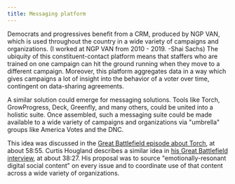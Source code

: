 ```yaml
---
title: Messaging platform
---
```


Democrats and progressives benefit from a CRM, produced by NGP VAN, which is used throughout the country in a wide variety of campaigns and organizations. (I worked at NGP VAN from 2010 - 2019. -Shai Sachs) The ubiquity of this constituent-contact platform means that staffers who are trained on one campaign can hit the ground running when they move to a different campaign. Moreover, this platform aggregates data in a way which gives campaigns a lot of insight into the behavior of a voter over time, contingent on data-sharing agreements.

A similar solution could emerge for messaging solutions. Tools like Torch, GrowProgress, Deck, Greenfly, and many others, could be united into a holistic suite. Once assembled, such a messaging suite could be made available to a wide variety of campaigns and organizations via "umbrella" groups like America Votes and the DNC.

This idea was discussed in the [Great Battlefield episode about Torch](https://www.resistancedashboard.com/node/628), at about 58:55. Curtis Hougland describes a similar idea in [his Great Battlefield interview](https://www.resistancedashboard.com/node/617), at about 38:27. His proposal was to source "emotionally-resonant digital social content" on every issue and to coordinate use of that content across a wide variety of organizations.